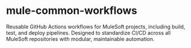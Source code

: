 # mule-common-workflows
Reusable GitHub Actions workflows for MuleSoft projects, including build, test, and deploy pipelines. Designed to standardize CI/CD across all MuleSoft repositories with modular, maintainable automation.
